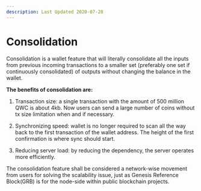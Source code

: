 ```yaml
---
description: Last Updated 2020-07-28
---
```


# Consolidation

Consolidation is a wallet feature that will literally consolidate all the inputs from previous incoming transactions to a smaller set \(preferably one set if continuously consolidated\) of outputs without changing the balance in the wallet.

**The benefits of consolidation are:**  
  
1. Transaction size: a single transaction with the amount of 500 million QWC is about 4kb. Now users can send a large number of coins without tx size limitation when and if necessary.

2. Synchronizing speed: wallet is no longer required to scan all the way back to the first transaction of the wallet address. The height of the first confirmation is where sync should start.

3. Reducing server load: by reducing the dependency, the server operates more efficiently. 

The consolidation feature shall be considered a network-wise movement from users for solving the scalability issue, just as Genesis Reference Block\(GRB\) is for the node-side within public blockchain projects.

